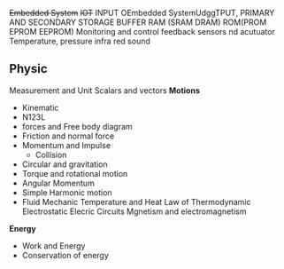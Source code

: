 ~~Embedded System~~
~~IOT~~
INPUT OEmbedded SystemUdggTPUT, PRIMARY AND SECONDARY STORAGE
BUFFER
RAM (SRAM DRAM)
ROM(PROM EPROM EEPROM)
Monitoring and control
feedback
sensors nd acutuator Temperature, pressure infra red sound




## Physic
Measurement and Unit
Scalars and vectors
**Motions**
- Kinematic
- N123L
- forces and Free body diagram
- Friction and normal force
- Momentum and Impulse 
	- Collision
- Circular and gravitation
- Torque and rotational motion
- Angular Momentum
- Simple Harmonic motion
- Fluid Mechanic 
Temperature and Heat
Law of Thermodynamic
Electrostatic
Elecric Circuits
Mgnetism and electromagnetism

**Energy**
- Work and Energy
- Conservation of energy




